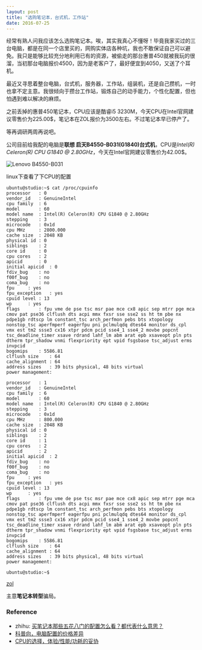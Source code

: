 ```yaml
---
layout: post
title: "选购笔记本，台式机，工作站"
date: 2016-07-25
---
```


经常有熟人问我应该怎么选购笔记本。唉，其实我真心不懂呀！毕竟我家买过的三台电脑，都是在同一个店里买的，网购实体店各种坑，我也不敢保证自己可以避免。我只是能够比较充分地利用已有的资源，被偷走的那台惠普450就被我玩的很溜，当初那台电脑报价4500，因为是老客户了，最好便宜到4050，又送了个耳机。

最近又寻思着整台电脑，台式机，服务器，工作站，组装机，还是自己攒机，一时也拿不定主意。我很倾向于攒台工作站，锻炼自己的动手能力，个性化配置，但也怕遇到难以解决的麻烦。

之前丢掉的惠普450笔记本，CPU应该是酷睿i5 3230M，今天CPU在Intel官网建议零售价为225.00$，笔记本在ZOL报价为3500左右。不过笔记本早已停产了。

等再调研两周再说吧。

公司目前给我配的电脑是**联想 启天B4550-B031(G1840)台式机**，CPU是*Intel(R) Celeron(R) CPU G1840 @ 2.80GHz*，今天在Intel官网建议零售价为42.00$。

![Lenovo B4550-B031](https://explorerlxz.github.io/images/Lenovo-celeron.png)

linux下查看了下CPU的配置

```
ubuntu@studio:~$ cat /proc/cpuinfo
processor   : 0
vendor_id   : GenuineIntel
cpu family  : 6
model       : 60
model name  : Intel(R) Celeron(R) CPU G1840 @ 2.80GHz
stepping    : 3
microcode   : 0x1d
cpu MHz     : 2800.000
cache size  : 2048 KB
physical id : 0
siblings    : 2
core id     : 0
cpu cores   : 2
apicid      : 0
initial apicid  : 0
fdiv_bug    : no
f00f_bug    : no
coma_bug    : no
fpu     : yes
fpu_exception   : yes
cpuid level : 13
wp      : yes
flags       : fpu vme de pse tsc msr pae mce cx8 apic sep mtrr pge mca cmov pat pse36 clflush dts acpi mmx fxsr sse sse2 ss ht tm pbe nx pdpe1gb rdtscp lm constant_tsc arch_perfmon pebs bts xtopology nonstop_tsc aperfmperf eagerfpu pni pclmulqdq dtes64 monitor ds_cpl vmx est tm2 ssse3 cx16 xtpr pdcm pcid sse4_1 sse4_2 movbe popcnt tsc_deadline_timer xsave rdrand lahf_lm abm arat epb xsaveopt pln pts dtherm tpr_shadow vnmi flexpriority ept vpid fsgsbase tsc_adjust erms invpcid
bogomips    : 5586.81
clflush size    : 64
cache_alignment : 64
address sizes   : 39 bits physical, 48 bits virtual
power management:

processor   : 1
vendor_id   : GenuineIntel
cpu family  : 6
model       : 60
model name  : Intel(R) Celeron(R) CPU G1840 @ 2.80GHz
stepping    : 3
microcode   : 0x1d
cpu MHz     : 800.000
cache size  : 2048 KB
physical id : 0
siblings    : 2
core id     : 1
cpu cores   : 2
apicid      : 2
initial apicid  : 2
fdiv_bug    : no
f00f_bug    : no
coma_bug    : no
fpu     : yes
fpu_exception   : yes
cpuid level : 13
wp      : yes
flags       : fpu vme de pse tsc msr pae mce cx8 apic sep mtrr pge mca cmov pat pse36 clflush dts acpi mmx fxsr sse sse2 ss ht tm pbe nx pdpe1gb rdtscp lm constant_tsc arch_perfmon pebs bts xtopology nonstop_tsc aperfmperf eagerfpu pni pclmulqdq dtes64 monitor ds_cpl vmx est tm2 ssse3 cx16 xtpr pdcm pcid sse4_1 sse4_2 movbe popcnt tsc_deadline_timer xsave rdrand lahf_lm abm arat epb xsaveopt pln pts dtherm tpr_shadow vnmi flexpriority ept vpid fsgsbase tsc_adjust erms invpcid
bogomips    : 5586.81
clflush size    : 64
cache_alignment : 64
address sizes   : 39 bits physical, 48 bits virtual
power management:

ubuntu@studio:~$ 
```

[zol](http://pc.zol.com.cn/520/5206041.html)


主意**笔记本转型**骗局。


### Reference

- zhihu: [买笔记本那些五花八门的配置怎么看？都代表什么意思？](http://www.zhihu.com/question/34923596/answer/60818825)
- [科普向，电脑配置的价格差异 ](http://bbs.nga.cn/read.php?tid=8581289)
- [CPU的选择，体验/性能/功耗的妥协](https://zhuanlan.zhihu.com/p/20127546)

